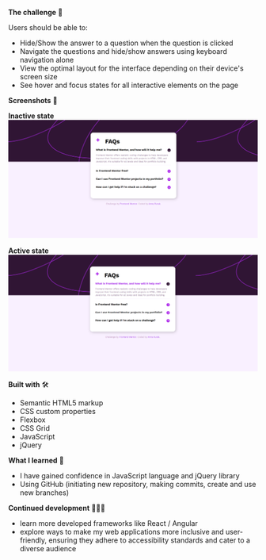 **The challenge** 🏅

Users should be able to:

-   Hide/Show the answer to a question when the question is clicked
-   Navigate the questions and hide/show answers using keyboard navigation alone
-   View the optimal layout for the interface depending on their device's screen size
-   See hover and focus states for all interactive elements on the page

**Screenshots** 📸

**Inactive state**
![Screenshot](./assets/images/inactive.png)

**Active state**
![Screenshot](./assets/images/active.png)

**Built with** 🛠
-   Semantic HTML5 markup
-   CSS custom properties
-   Flexbox
-   CSS Grid
-   JavaScript
-   jQuery

**What I learned** 📖
- I have gained confidence in JavaScript language and jQuery library
- Using GitHub (initiating new repository, making commits, create and use new branches)

**Continued development** 👩🏼‍🎓
- learn more developed frameworks like React / Angular
- explore ways to make my web applications more inclusive and user-friendly, ensuring they adhere to accessibility standards and cater to a diverse audience
